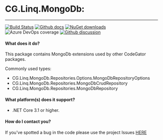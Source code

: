 # CG.Linq.MongoDb: 
---
[![Build Status](https://dev.azure.com/codegator/CG.Linq.MongoDb/_apis/build/status/CodeGator.CG.Linq.MongoDb?branchName=main)](https://dev.azure.com/codegator/CG.Linq.MongoDb/_build/latest?definitionId=36&branchName=main)
[![Github docs](https://img.shields.io/static/v1?label=Documentation&message=online&color=blue)](https://codegator.github.io/CG.Linq.MongoDb/index.html)
[![NuGet downloads](https://img.shields.io/nuget/dt/CG.Linq.MongoDb.svg?style=flat)](https://nuget.org/packages/CG.Linq.MongooDb)
![Azure DevOps coverage](https://img.shields.io/azure-devops/coverage/codegator/CG.Linq.MongoDb/36)
[![Github discussion](https://img.shields.io/badge/Discussion-online-blue)](https://github.com/CodeGator/CG.Linq.MongooDb/discussions)

#### What does it do?
This package contains MongoDb extensions used by other CodeGator packages.

Commonly used types:
* CG.Linq.MongoDb.Repositories.Options.MongoDbRepositoryOptions
* CG.Linq.MongoDb.Repositories.MongoDbCrudRepository
* CG.Linq.MongoDb.Repositories.MongoDbRepository

#### What platform(s) does it support?
* .NET Core 3.1 or higher.

#### How do I contact you?
If you've spotted a bug in the code please use the project Issues [HERE](https://github.com/CodeGator/CG.Linq.MongoDb/issues)
